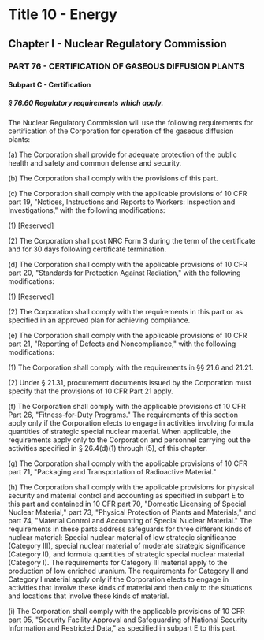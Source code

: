 
# Title 10 - Energy
## Chapter I - Nuclear Regulatory Commission
### PART 76 - CERTIFICATION OF GASEOUS DIFFUSION PLANTS
#### Subpart C - Certification
##### § 76.60 Regulatory requirements which apply.

The Nuclear Regulatory Commission will use the following requirements for certification of the Corporation for operation of the gaseous diffusion plants:

(a) The Corporation shall provide for adequate protection of the public health and safety and common defense and security.

(b) The Corporation shall comply with the provisions of this part.

(c) The Corporation shall comply with the applicable provisions of 10 CFR part 19, "Notices, Instructions and Reports to Workers: Inspection and Investigations," with the following modifications:

(1) [Reserved]

(2) The Corporation shall post NRC Form 3 during the term of the certificate and for 30 days following certificate termination.

(d) The Corporation shall comply with the applicable provisions of 10 CFR part 20, "Standards for Protection Against Radiation," with the following modifications:

(1) [Reserved]

(2) The Corporation shall comply with the requirements in this part or as specified in an approved plan for achieving compliance.

(e) The Corporation shall comply with the applicable provisions of 10 CFR part 21, "Reporting of Defects and Noncompliance," with the following modifications:

(1) The Corporation shall comply with the requirements in §§ 21.6 and 21.21.

(2) Under § 21.31, procurement documents issued by the Corporation must specify that the provisions of 10 CFR Part 21 apply.

(f) The Corporation shall comply with the applicable provisions of 10 CFR Part 26, "Fitness-for-Duty Programs." The requirements of this section apply only if the Corporation elects to engage in activities involving formula quantities of strategic special nuclear material. When applicable, the requirements apply only to the Corporation and personnel carrying out the activities specified in § 26.4(d)(1) through (5), of this chapter.

(g) The Corporation shall comply with the applicable provisions of 10 CFR part 71, "Packaging and Transportation of Radioactive Material."

(h) The Corporation shall comply with the applicable provisions for physical security and material control and accounting as specified in subpart E to this part and contained in 10 CFR part 70, "Domestic Licensing of Special Nuclear Material," part 73, "Physical Protection of Plants and Materials," and part 74, "Material Control and Accounting of Special Nuclear Material." The requirements in these parts address safeguards for three different kinds of nuclear material: Special nuclear material of low strategic significance (Category III), special nuclear material of moderate strategic significance (Category II), and formula quantities of strategic special nuclear material (Category I). The requirements for Category III material apply to the production of low enriched uranium. The requirements for Category II and Category I material apply only if the Corporation elects to engage in activities that involve these kinds of material and then only to the situations and locations that involve these kinds of material.

(i) The Corporation shall comply with the applicable provisions of 10 CFR part 95, "Security Facility Approval and Safeguarding of National Security Information and Restricted Data," as specified in subpart E to this part.
